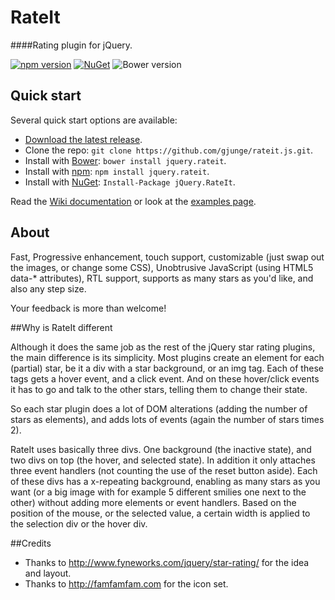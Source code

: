 # RateIt
####Rating plugin for jQuery.

[![npm version](https://img.shields.io/npm/v/jquery.rateit.svg)](https://www.npmjs.com/package/jquery.rateit)
[![NuGet](https://img.shields.io/nuget/v/jQuery.RateIt.svg)](https://www.nuget.org/packages/jQuery.RateIt)
![Bower version](https://img.shields.io/bower/v/jquery.rateit.svg)

## Quick start

Several quick start options are available:

* [Download the latest release](https://github.com/gjunge/rateit.js/archive/master.zip).
* Clone the repo: `git clone https://github.com/gjunge/rateit.js.git`.
* Install with [Bower](http://bower.io): `bower install jquery.rateit`.
* Install with [npm](https://www.npmjs.com): `npm install jquery.rateit`.
* Install with [NuGet](https://www.nuget.org): `Install-Package jQuery.RateIt`.

Read the [Wiki documentation](https://github.com/gjunge/rateit.js/wiki) or look at the [examples page](http://gjunge.github.io/rateit.js/examples/).


## About
Fast, Progressive enhancement, touch support, customizable (just swap out the images, or change some CSS), Unobtrusive JavaScript (using HTML5 data-* attributes), RTL support, supports as many stars as you'd like, and also any step size.

Your feedback is more than welcome!

##Why is RateIt different

Although it does the same job as the rest of the jQuery star rating plugins, the main difference is its simplicity. 
Most plugins create an element for each (partial) star, be it a div with a star background, or an img tag. 
Each of these tags gets a hover event, and a click event. And on these hover/click events it has to go and talk to the other stars, telling them to change their state.

So each star plugin does a lot of DOM alterations (adding the number of stars as elements), and adds lots of events (again the number of stars times 2). 

RateIt uses basically three divs. 
One background (the inactive state), and two divs on top (the hover, and selected state). In addition it only attaches three event handlers (not counting the use of the reset button aside).
Each of these divs has a x-repeating background, enabling as many stars as you want (or a big image with for example 5 different smilies one next to the other)  without adding more elements or event handlers. 
Based on the position of the mouse, or the selected value, a certain width is applied to the selection div or the hover div.

##Credits
* Thanks to http://www.fyneworks.com/jquery/star-rating/ for the idea and layout. 
* Thanks to http://famfamfam.com for the icon set.
